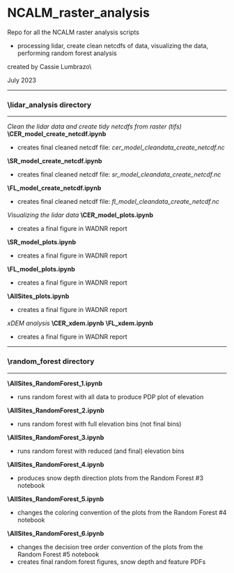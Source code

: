 # NCALM_raster_analysis

Repo for all the NCALM raster analysis scripts
* processing lidar, create clean netcdfs of data, visualizing the data, performing random forest analysis 

created by Cassie Lumbrazo\

July 2023 





---
### **\lidar_analysis** directory 
---

*Clean the lidar data and create tidy netcdfs from raster (tifs)*
**\CER_model_create_netcdf.ipynb**
- creates final cleaned netcdf file: *cer_model_cleandata_create_netcdf.nc* 

**\SR_model_create_netcdf.ipynb**
- creates final cleaned netcdf file: *sr_model_cleandata_create_netcdf.nc* 

**\FL_model_create_netcdf.ipynb**
- creates final cleaned netcdf file: *fl_model_cleandata_create_netcdf.nc* 


*Visualizing the lidar data* 
**\CER_model_plots.ipynb**
- creates a final figure in WADNR report 

**\SR_model_plots.ipynb**
- creates a final figure in WADNR report 

**\FL_model_plots.ipynb**
- creates a final figure in WADNR report 

**\AllSites_plots.ipynb**
- creates a final figure in WADNR report 

*xDEM analysis* 
**\CER_xdem.ipynb**
**\FL_xdem.ipynb**
- creates a final figure in WADNR report 


---
### **\random_forest** directory 
---

**\AllSites_RandomForest_1.ipynb**
- runs random forest with all data to produce PDP plot of elevation

**\AllSites_RandomForest_2.ipynb**
- runs random forest with full elevation bins (not final bins)

**\AllSites_RandomForest_3.ipynb**
- runs random forest with reduced (and final) elevation bins

**\AllSites_RandomForest_4.ipynb**
- produces snow depth direction plots from the Random Forest #3 notebook

**\AllSites_RandomForest_5.ipynb**
- changes the coloring convention of the plots from the Random Forest #4 notebook 

**\AllSites_RandomForest_6.ipynb**
- changes the decision tree order convention of the plots from the Random Forest #5 notebook
- creates final random forest figures, snow depth and feature PDFs
